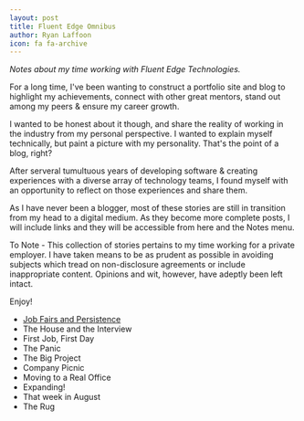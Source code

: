 ```yaml
---
layout: post
title: Fluent Edge Omnibus
author: Ryan Laffoon
icon: fa fa-archive
---
```

_Notes about my time working with Fluent Edge Technologies._

For a long time, I've been wanting to construct a portfolio site and blog to highlight my achievements, connect with other great mentors, stand out among my peers & ensure my career growth.

I wanted to be honest about it though, and share the reality of working in the industry from my personal perspective. I wanted to explain myself technically, but paint a picture with my personality. That's the point of a blog, right?

After serveral tumultuous years of developing software & creating experiences with a diverse array of technology teams, I found myself with an opportunity to reflect on those experiences and share them. 

As I have never been a blogger, most of these stories are still in transition from my head to a digital medium. As they become more complete posts, I will include links and they will be accessible from here and the Notes menu.

To Note - This collection of stories pertains to my time working for a private employer. I have taken means to be as prudent as possible in avoiding subjects which tread on non-disclosure agreements or include inappropriate content. Opinions and wit, however, have adeptly been left intact.

Enjoy!

* <a href="https://ryanlaffoon.github.io/2010/05/31/Job-Fairs-and-Persistence.html">Job Fairs and Persistence</a>
* The House and the Interview
* First Job, First Day
* The Panic
* The Big Project
* Company Picnic
* Moving to a Real Office
* Expanding!
* That week in August
* The Rug
